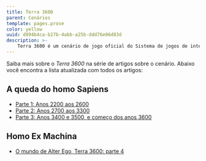 ```yaml
---
title: Terra 3600
parent: Cenários
template: pages.prose
color: yellow
uuid: d894b4ca-b27b-4abb-a25b-ddd76e06d83d
description: >-
    Terra 3600 é um cenário de jogo oficial do Sistema de jogos de interpretação (RPG), Alter Ego.
---
```


Saiba mais sobre o *Terra 3600* na série de artigos sobre o cenário. Abaixo você encontra a lista atualizada com todos os artigos:

## A queda do homo Sapiens

- [Parte 1: Anos 2200 aos 2600](/artigos/2021/01/o-mundo-de-alter-ego-terra-3600-parte-1/)
- [Parte 2: Anos 2700 aos 3300](/artigos/2021/01/o-mundo-de-alter-ego-terra-3600-parte-2/)
- [Parte 3: Anos 3400 e 3500, e começo dos anos 3600](/artigos/2021/01/o-mundo-de-alter-ego-terra-3600-parte-3/)

## Homo Ex Machina

- [O mundo de Alter Ego, Terra 3600: parte 4](/artigos/2021/01/o-mundo-de-alter-ego-terra-3600-parte-4/)

